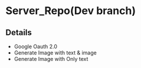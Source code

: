 # Server_Repo(Dev branch)

## Details
- Google Oauth 2.0
- Generate Image with text & image
- Generate Image with Only text
